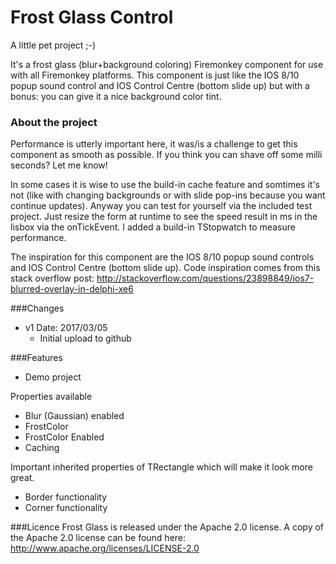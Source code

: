# Frost Glass Control

A little pet project ;-) 

It's a frost glass (blur+background coloring) Firemonkey component for use with all Firemonkey platforms. This component is just like the IOS 8/10 popup sound control and IOS Control Centre (bottom slide up) but with a bonus: you can give it a nice background color tint.


### About the project
Performance is utterly important here, it was/is a challenge to get this component as smooth as possible.  If you think you can shave off some milli seconds? Let me know!

In some cases it is wise to use the build-in cache feature and somtimes it's not (like with changing backgrounds or with slide pop-ins because you want continue updates). Anyway you can test for yourself via the included test project. Just resize the form at runtime to see the speed result in ms in the lisbox via the onTickEvent. I added a build-in TStopwatch to measure performance.


The inspiration for this component are the IOS 8/10 popup sound controls and IOS Control Centre (bottom slide up). Code inspiration comes from this stack overflow post: http://stackoverflow.com/questions/23898849/ios7-blurred-overlay-in-delphi-xe6


###Changes
- v1 Date: 2017/03/05 
	- Initial upload to github


###Features
- Demo project

Properties available
- Blur (Gaussian) enabled 
- FrostColor
- FrostColor Enabled
- Caching


Important inherited properties of TRectangle which will make it look more great.
- Border functionality
- Corner functionality


###Licence
Frost Glass is released under the Apache 2.0 license.  A copy of the Apache 2.0 license can be found here: http://www.apache.org/licenses/LICENSE-2.0

